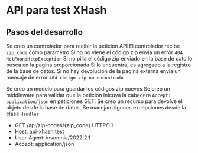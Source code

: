 # API para test XHash

## Pasos del desarrollo
Se creo un controlador para recibir la peticion API
El controlador recibe `zip_code` como parametro
Si no no viene el código zip envia un error `404 NotFoundHttpException`
Si no pilla el código zip enviado en la base de dato lo busca en la pagina proporcionada
Si lo encuentra, es agregado a la registro de la base de datos.
Si no hay devolucion de la pagina externa envia un mensaje de error `404 código zip no encontrado`

Se creo un modelo para guardar los códigos zip nuevos 
Se creo un middleware para validar que la peticion inlcuya la cabecera `Accept: application/json` en peticiones GET.
Se creo un recurso para devolve el objeto desde la base de datos.
Se manejan algunas excepciones desde la clase `Handler`

- GET /api/zip-codes/{zip_code} HTTP/1.1
- Host: api-xhash.test
- User-Agent: insomnia/2022.2.1
- Accept: application/json